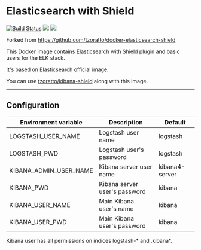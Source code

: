 # Elasticsearch with Shield

[![Build Status](https://travis-ci.org/akinaru/docker-elasticsearch-shield.svg?branch=master)](https://travis-ci.org/akinaru/docker-elasticsearch-shield)
[![](https://images.microbadger.com/badges/version/akinaru/docker-elasticsearch-shield.svg)](http://microbadger.com/images/akinaru/docker-elasticsearch-shield)
[![](https://images.microbadger.com/badges/image/akinaru/docker-elasticsearch-shield.svg)](http://microbadger.com/images/akinaru/docker-elasticsearch-shield)

Forked from https://github.com/tzoratto/docker-elasticsearch-shield

This Docker image contains Elasticsearch with Shield plugin and basic users for the ELK stack.

It's based on Elasticsearch official image.

You can use [tzoratto/kibana-shield](https://hub.docker.com/r/tzoratto/kibana-shield/) along with this image.

***

## Configuration

Environment variable | Description                   | Default
-------------------- | ----------------------------- | --------
LOGSTASH_USER_NAME   | Logstash user name            | logstash
LOGSTASH_PWD         | Logstash user's password      | logstash
KIBANA_ADMIN_USER_NAME | Kibana server user name     | kibana4-server
KIBANA_PWD           | Kibana server user's password | kibana
KIBANA_USER_NAME     | Main Kibana user's name       | kibana
KIBANA_USER_PWD      | Main Kibana user's password   | kibana

Kibana user has all permissions on indices logstash-* and .kibana*.  
